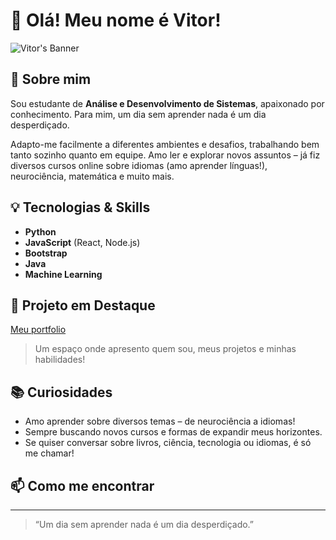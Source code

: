 # 👋 Olá! Meu nome é Vitor!

![Vitor's Banner](https://img.shields.io/badge/Aprender%20%C3%A9%20viver-blue?style=for-the-badge) <!-- You can create a cool banner or leave this out! -->

## 🚀 Sobre mim

Sou estudante de **Análise e Desenvolvimento de Sistemas**, apaixonado por conhecimento. Para mim, um dia sem aprender nada é um dia desperdiçado.

Adapto-me facilmente a diferentes ambientes e desafios, trabalhando bem tanto sozinho quanto em equipe. Amo ler e explorar novos assuntos – já fiz diversos cursos online sobre idiomas (amo aprender línguas!), neurociência, matemática e muito mais.

## 💡 Tecnologias & Skills

- **Python**
- **JavaScript** (React, Node.js)
- **Bootstrap**
- **Java**
- **Machine Learning**

## 🌟 Projeto em Destaque

[Meu portfolio](https://github.com/Vitor104/meu-portfolio)  
> Um espaço onde apresento quem sou, meus projetos e minhas habilidades!

## 📚 Curiosidades

- Amo aprender sobre diversos temas – de neurociência a idiomas!
- Sempre buscando novos cursos e formas de expandir meus horizontes.
- Se quiser conversar sobre livros, ciência, tecnologia ou idiomas, é só me chamar!

## 📫 Como me encontrar

<!-- Adicione suas redes sociais ou e-mail aqui! 
Exemplo:
[LinkedIn](https://www.linkedin.com/in/seuusuario) | [Twitter](https://twitter.com/seuusuario) | Email: seu@email.com
-->

---

> “Um dia sem aprender nada é um dia desperdiçado.”

